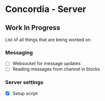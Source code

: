# Concordia - Server

## Work In Progress

List of all things that are being worked on

### Messaging

- [ ] Websocket for message updates
- [ ] Reading messages from channel in blocks

### Server settings

- [x] Setup script
